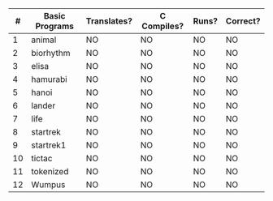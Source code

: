 |  #  |   Basic Programs     | Translates? | C Compiles? | Runs? | Correct? |
|-----|----------------------|-------------|-------------|-------|----------|
|   1 | animal               |      NO     |      NO     |   NO  |    NO    |
|   2 | biorhythm            |      NO     |      NO     |   NO  |    NO    |
|   3 | elisa                |      NO     |      NO     |   NO  |    NO    |
|   4 | hamurabi             |      NO     |      NO     |   NO  |    NO    |
|   5 | hanoi                |      NO     |      NO     |   NO  |    NO    |
|   6 | lander               |      NO     |      NO     |   NO  |    NO    |
|   7 | life                 |      NO     |      NO     |   NO  |    NO    |
|   8 | startrek             |      NO     |      NO     |   NO  |    NO    |
|   9 | startrek1            |      NO     |      NO     |   NO  |    NO    |
|  10 | tictac               |      NO     |      NO     |   NO  |    NO    |
|  11 | tokenized            |      NO     |      NO     |   NO  |    NO    |
|  12 | Wumpus               |      NO     |      NO     |   NO  |    NO    |
